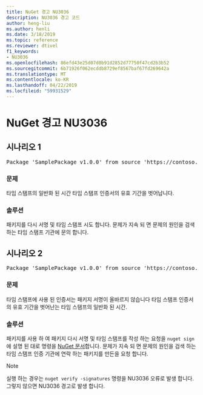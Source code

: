 ```yaml
---
title: NuGet 경고 NU3036
description: NU3036 경고 코드
author: heng-liu
ms.author: henli
ms.date: 3/18/2019
ms.topic: reference
ms.reviewer: dtivel
f1_keywords:
- NU3036
ms.openlocfilehash: 86efd43e25d07d0b91d2852d77750f47cd2b3b52
ms.sourcegitcommit: 6b71926f062ecddb8729ef8567baf67fd269642a
ms.translationtype: MT
ms.contentlocale: ko-KR
ms.lasthandoff: 04/22/2019
ms.locfileid: "59931529"
---
```

# <a name="nuget-warning-nu3036"></a>NuGet 경고 NU3036

## <a name="scenario-1"></a>시나리오 1

<pre>Package 'SamplePackage v1.0.0' from source 'https://contoso.com/index.json': The timestamp's generalized time is outside the timestamping certificate's validity period.</pre>

### <a name="issue"></a>문제

타임 스탬프의 일반화 된 시간 타임 스탬프 인증서의 유효 기간을 벗어납니다.


### <a name="solution"></a>솔루션

패키지를 다시 서명 및 타임 스탬프 시도 합니다. 문제가 지속 되 면 문제의 원인을 검색 하는 타임 스탬프 기관에 문의 합니다.



## <a name="scenario-2"></a>시나리오 2

<pre>Package 'SamplePackage v1.0.0' from source 'https://contoso.com/index.json': The primary signature's timestamp's generalized time is outside the timestamping certificate's validity period.</pre>

### <a name="issue"></a>문제

타임 스탬프에 사용 된 인증서는 패키지 서명이 올바르지 않습니다 타임 스탬프 인증서의 유효 기간을 벗어난는 타임 스탬프의 일반화 된 시간.


### <a name="solution"></a>솔루션

패키지를 사용 하 여 패키지 다시 서명 및 타임 스탬프를 작성 하는 요청을 `nuget sign` 에 설명 된 대로 명령을 [NuGet 문서](https://docs.microsoft.com/en-us/nuget/create-packages/sign-a-package)합니다. 문제가 지속 되 면 문제의 원인을 검색 하는 타임 스탬프 인증 기관에 연락 하는 패키지를 만든을 요청 합니다.


> [!Note]
> 실행 하는 경우는 `nuget verify -signatures` 명령을 NU3036 오류로 발생 합니다. 그렇지 않으면 NU3036 경고로 발생 합니다.